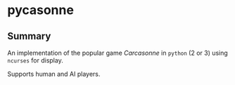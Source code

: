 pycasonne
=========

Summary
-------

An implementation of the popular game *Carcasonne* in `python` (2 or 3) using `ncurses` for display.

Supports human and AI players.
